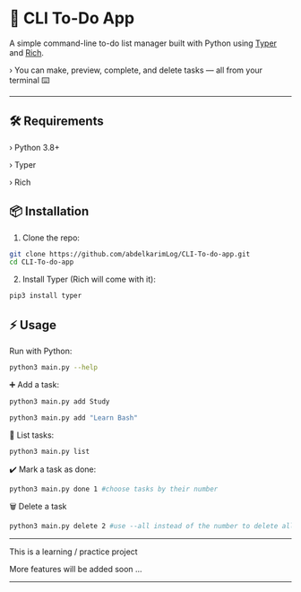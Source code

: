 # 📝 CLI To-Do App

A simple command-line to-do list manager built with Python using [Typer](https://typer.tiangolo.com/) and [Rich](https://rich.readthedocs.io/).  

› You can make, preview, complete, and delete tasks — all from your terminal ⌨️

---

## 🛠 Requirements

› Python 3.8+

› Typer

› Rich


## 📦 Installation

1. Clone the repo:
```bash
git clone https://github.com/abdelkarimLog/CLI-To-do-app.git
cd CLI-To-do-app
```

2. Install Typer (Rich will come with it):
```bash
pip3 install typer
```


## ⚡ Usage

Run with Python:
```bash
python3 main.py --help
```

➕ Add a task:
```bash
python3 main.py add Study
```
```bash
python3 main.py add "Learn Bash"
```

📃 List tasks:
```bash
python3 main.py list
```

✔️ Mark a task as done:
```bash
python3 main.py done 1 #choose tasks by their number
```

🗑️ Delete a task
```bash
python3 main.py delete 2 #use --all instead of the number to delete all tasks
```
---

This is a learning / practice project 

More features will be added soon ...

---
